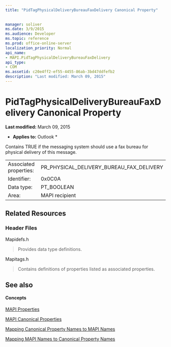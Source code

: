 ```yaml
---
title: "PidTagPhysicalDeliveryBureauFaxDelivery Canonical Property"
 
 
manager: soliver
ms.date: 3/9/2015
ms.audience: Developer
ms.topic: reference
ms.prod: office-online-server
localization_priority: Normal
api_name:
- MAPI.PidTagPhysicalDeliveryBureauFaxDelivery
api_type:
- COM
ms.assetid: c20e4ff2-ef55-4455-86ab-3bd47ddfefb2
description: "Last modified: March 09, 2015"
---
```


# PidTagPhysicalDeliveryBureauFaxDelivery Canonical Property

 **Last modified:** March 09, 2015 
  
 * **Applies to:** Outlook * 
  
Contains TRUE if the messaging system should use a fax bureau for physical delivery of this message.
  
|||
|:-----|:-----|
|Associated properties:  <br/> |PR_PHYSICAL_DELIVERY_BUREAU_FAX_DELIVERY  <br/> |
|Identifier:  <br/> |0x0C0A  <br/> |
|Data type:  <br/> |PT_BOOLEAN  <br/> |
|Area:  <br/> |MAPI recipient  <br/> |
   
## Related Resources

### Header Files

Mapidefs.h
  
> Provides data type definitions.
    
Mapitags.h
  
> Contains definitions of properties listed as associated properties.
    
## See also

#### Concepts

[MAPI Properties](mapi-properties.md)
  
[MAPI Canonical Properties](mapi-canonical-properties.md)
  
[Mapping Canonical Property Names to MAPI Names](mapping-canonical-property-names-to-mapi-names.md)
  
[Mapping MAPI Names to Canonical Property Names](mapping-mapi-names-to-canonical-property-names.md)

